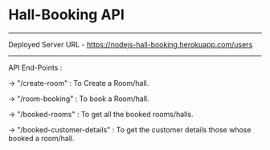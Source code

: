 # Hall-Booking API

----

Deployed Server URL - https://nodejs-hall-booking.herokuapp.com/users

----

API End-Points :

-> "/create-room" : To Create a Room/hall.

-> "/room-booking" : To book a Room/hall.

-> "/booked-rooms" : To get all the booked rooms/halls.

-> "/booked-customer-details" : To get the customer details those whose booked a room/hall.
